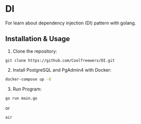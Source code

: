 # DI

For learn about dependency injection (DI) pattern with golang.

## Installation & Usage 
1. Clone the repository:
```git
git clone https://github.com/Coolfreewerx/DI.git
```

2. Install PostgreSQL and PgAdmin4 with Docker:
```bash
docker-compose up -d
```

3. Run Program:
```bash
go run main.go 
```
or 
```
air 
```